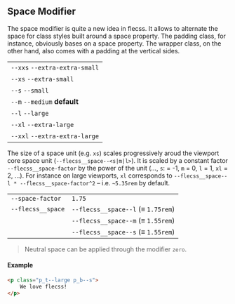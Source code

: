 ## Space Modifier

The space modifier is quite a new idea in flecss. It allows to alternate the space for class styles built around a space property. The padding class, for instance, obviously bases on a space property. The wrapper class, on the other hand, also comes with a padding at the vertical sides.

<div class="synopsis">
    <table class="synopsis-syntax">
        <tr>
            <td><code>--xxs</code> <code>--extra-extra-small</code></td>
        </tr>
        <tr>
            <td><code>--xs</code> <code>--extra-small</code></td>
        </tr>
        <tr>
            <td><code>--s</code> <code>--small</code></td>
        </tr>
        <tr>
            <td><code>--m</code> <code>--medium</code> <b class="badge">default</b></td>
        </tr>
        <tr>
            <td><code>--l</code> <code>--large</code></td>
        </tr>
        <tr>
            <td><code>--xl</code> <code>--extra-large</code></td>
        </tr>
        <tr>
            <td><code>--xxl</code> <code>--extra-extra-large</code></td>
        </tr>
    </table>
</div>

The size of a space unit (e.g. `xs`) scales progressively aroud the viewport core space unit (`--flecss__space--<s|m|l>`). It is scaled by a constant factor `--flecss__space-factor` by the power of the unit (…, `s`: = -1, `m` = 0, `l` = 1, `xl` = 2, …). For instance on large viewports, `xl` corresponds to `--flecss__space--l * --flecss__space-factor^2` – i.e. `~5.35rem` by default.

<table>
    <tr>
        <td><code>--space-factor</code></td>
        <td><code>1.75</code></td>
    </tr>
    <tr>
        <td><code>--flecss__space</code></td>
        <td><code>--flecss__space--l</code> (≡ <code>1.75rem</code>)</td>
    </tr>
    <tr>
        <td></td>
        <td><code>--flecss__space--m</code> (≡ <code>1.55rem</code>)</td>
    </tr>
    <tr>
        <td></td>
        <td><code>--flecss__space--s</code> (≡ <code>1.55rem</code>)</td>
    </tr>
</table>

> Neutral space can be applied through the modifier `zero`.

#### Example

``` html
<p class="p_t--large p_b--s">
    We love flecss!
</p>
```